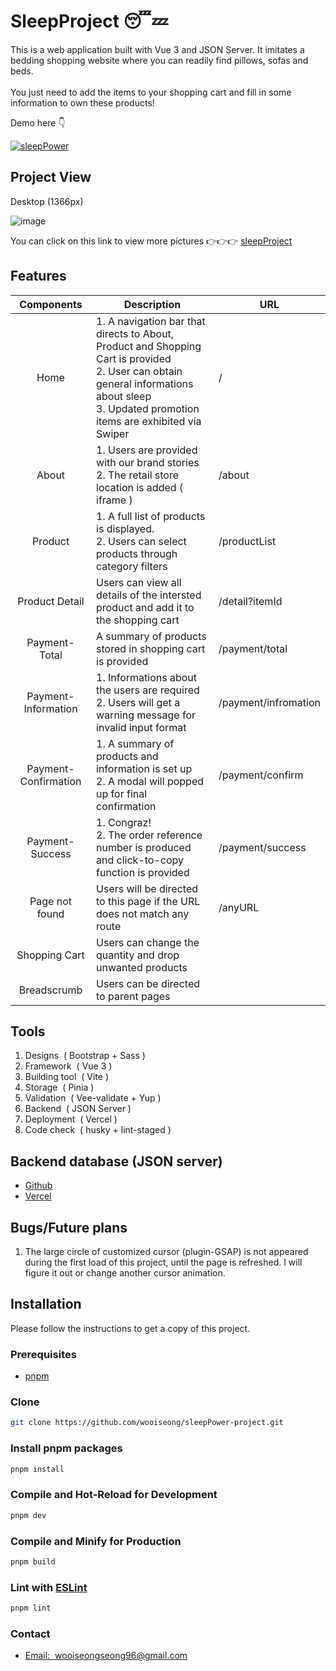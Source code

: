 # SleepProject :sleeping::zzz:

This is a web application built with Vue 3 and JSON Server. It imitates a bedding shopping website where you can readily find pillows, sofas and beds. </br></br> You just need to add the items to your shopping cart and fill in some information to own these products!

Demo here :point_down: <p></p>
<a href="https://sleep-power-project.vercel.app/"><img src="https://img.shields.io/badge/link-sleepPower-1?style=flat-square&logoColor=red&labelColor=%230072E3&color=%23FFE66F" alt="sleepPower"></a>


## Project View
Desktop (1366px)

![image](https://i.ibb.co/2ndnpbF/1.png)

You can click on this link to view more pictures :point_right::point_right::point_right: 
<a href="https://drive.google.com/drive/folders/1egRAHG3BL2f-zCDOnPX6_V9AMUe5CN5E?usp=drive_link" target="_blank">sleepProject</a>

## Features
|          Components               | Description                                                  | URL                  |
| :--------------------------: | ------------------------------------------------------------ | -------------------- |
|    Home    | 1. A navigation bar that directs to About, Product and Shopping Cart is provided<br>2. User can obtain general informations about sleep<br>3. Updated promotion items are exhibited via Swiper | /      |
|      About       | 1. Users are provided with our brand stories <br>2. The retail store location is added ( iframe ) | /about         |
|      Product        | 1. A full list of products is displayed. <br>2. Users can select products through category filters  | /productList         |
|      Product Detail  | Users can view all details of the intersted product and add it to the shopping cart              | /detail?itemId        |
|      Payment-Total     | A summary of products stored in shopping cart is provided | /payment/total                    |
|      Payment-Information       | 1. Informations about the users are required<br>2. Users will get a warning message for invalid input format | /payment/infromation       |
|       Payment-Confirmation        | 1. A summary of products and information is set up<br> 2. A modal will popped up for final confirmation       | /payment/confirm   |
|      Payment-Success       | 1. Congraz!<br> 2. The order reference number is produced and click-to-copy function is provided    | /payment/success |
|        Page not found        | Users will be directed to this page if the URL does not match any route | /anyURL      |
|      Shopping Cart        | Users can change the quantity and drop unwanted products |                     |
|      Breadscrumb        | Users can be directed to parent pages  |                     |

## Tools
1. Designs&nbsp; (&nbsp;Bootstrap + Sass&nbsp;)
2. Framework&nbsp; (&nbsp;Vue 3&nbsp;)
3. Building tool&nbsp; (&nbsp;Vite&nbsp;) 
4. Storage&nbsp; (&nbsp;Pinia&nbsp;)
5. Validation&nbsp; (&nbsp;Vee-validate + Yup&nbsp;)
6. Backend&nbsp; (&nbsp;JSON Server&nbsp;)
7. Deployment&nbsp; (&nbsp;Vercel&nbsp;)
8. Code check&nbsp; (&nbsp;husky + lint-staged&nbsp;)

## Backend database (JSON server)
* <a href="https://github.com/wooiseong/sleepPower-jsonServer">Github</a>
* <a href="https://sleep-power-json-server.vercel.app/">Vercel</a>

## Bugs/Future plans
1. The large circle of customized cursor (plugin-GSAP) is not appeared during the first load of this project, until the page is refreshed. I will figure it out or change another cursor animation.

## Installation
Please follow the instructions to get a copy of this project.

### Prerequisites
 * <a href="https://pnpm.io/installation">pnpm</a> 

### Clone
```sh
git clone https://github.com/wooiseong/sleepPower-project.git
```

### Install pnpm packages
```sh
pnpm install
```

### Compile and Hot-Reload for Development

```sh
pnpm dev
```

### Compile and Minify for Production

```sh
pnpm build
```

### Lint with [ESLint](https://eslint.org/)

```sh
pnpm lint
```
### Contact
* <a href= "mailto:wooiseongseong96@gmail.com">Email:  &nbsp;wooiseongseong96@gmail.com</a>
